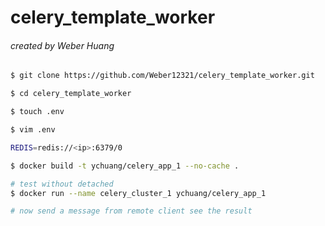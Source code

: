# celery_template_worker

###### created by Weber Huang

```bash
$ git clone https://github.com/Weber12321/celery_template_worker.git

$ cd celery_template_worker
```

```bash
$ touch .env

$ vim .env

REDIS=redis://<ip>:6379/0
```

```bash
$ docker build -t ychuang/celery_app_1 --no-cache .

# test without detached
$ docker run --name celery_cluster_1 ychuang/celery_app_1

# now send a message from remote client see the result
```

